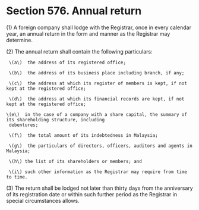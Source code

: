 # Section 576. Annual return

\(1\) A foreign company shall lodge with the Registrar, once in every calendar year, an annual return in the form and manner as the Registrar may determine.

\(2\) The annual return shall contain the following particulars:

     \(a\)  the address of its registered office;

     \(b\)  the address of its business place including branch, if any;

     \(c\)  the address at which its register of members is kept, if not kept at the registered office;

     \(d\)  the address at which its financial records are kept, if not kept at the registered office;

    \(e\)  in the case of a company with a share capital, the summary of its shareholding structure, including   
     debentures;

     \(f\)  the total amount of its indebtedness in Malaysia;

     \(g\)  the particulars of directors, officers, auditors and agents in Malaysia;

     \(h\) the list of its shareholders or members; and

     \(i\) such other information as the Registrar may require from time to time.

\(3\) The return shall be lodged not later than thirty days from the anniversary of its registration date or within such further period as the Registrar in special circumstances allows.


